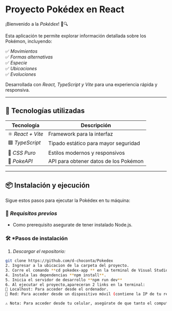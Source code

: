 # Proyecto Pokédex en React

¡Bienvenido a la *Pokédex*! 📖🔍  

Esta aplicación te permite explorar información detallada sobre los Pokémon, incluyendo:  

✅ *Movimientos*  
✅ *Formas alternativas*  
✅ *Especie*  
✅ *Ubicaciones*  
✅ *Evoluciones*  

Desarrollada con *React, TypeScript y Vite* para una experiencia rápida y responsiva.  

---

## 🚀 Tecnologías utilizadas  

| Tecnología       | Descripción                              |
|-----------------|------------------------------------------|
| ⚛ *React + Vite* | Framework para la interfaz              |
| 🟦 *TypeScript*   | Tipado estático para mayor seguridad    |
| 🎨 *CSS Puro* | Estilos modernos y responsivos        |
| 🔗 *PokeAPI*     | API para obtener datos de los Pokémon |

---

## 📦 Instalación y ejecución  

Sigue estos pasos para ejecutar la Pokédex en tu máquina:  
### 🔹 *Requisitos previos*
- Como prerequisito asegurate de tener instalado Node.js.
### 🛠 *Pasos de instalación

1. *Descargar el repositorio:*  
```sh
git clone https://github.com/d-choconta/Pokedex
2. Ingresar a la ubicacion de la carpeta del proyecto.
3. Corre el comando **cd pokedex-app ** en la terminal de Visual Studio Code.
4. Instala las dependencias **npm install**. 
5. Inicia el servidor de desarrollo **npm run dev**
6. Al ejecutar el proyecto,apareceran 2 links en la terminal:
🔹 Localhost: Para acceder desde el ordenador.
🔹 Red: Para acceder desde un dispositivo móvil (contiene la IP de tu red).

⚠ Nota: Para acceder desde tu celular, asegúrate de que tanto el computador como el dispositivo estén conectados a la misma red WiFi.
